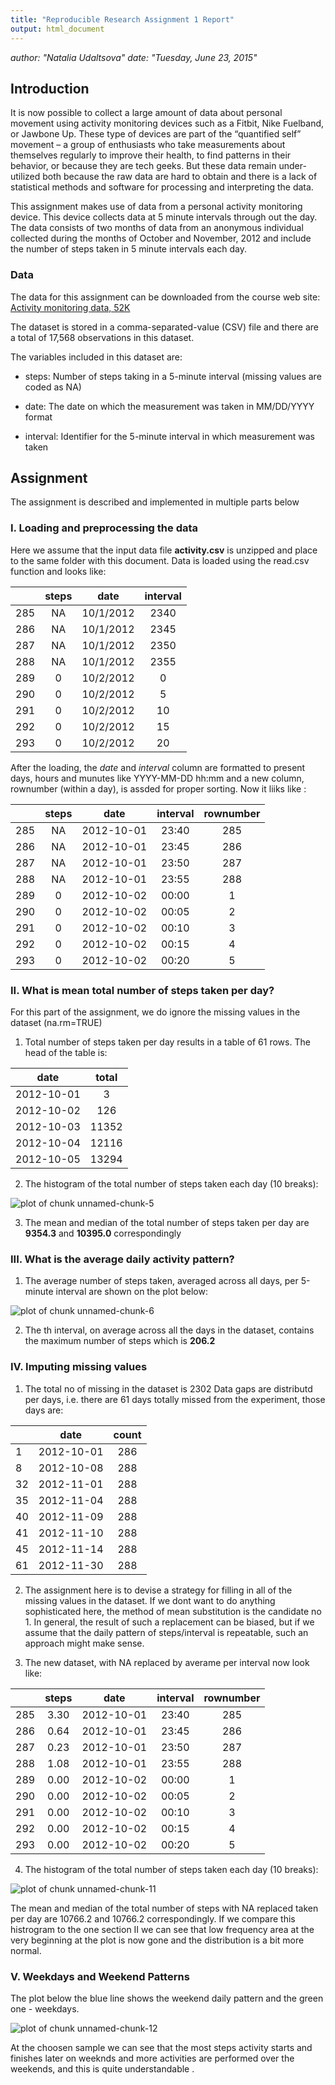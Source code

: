```yaml
---
title: "Reproducible Research Assignment 1 Report"
output: html_document
---
```


*author: "Natalia Udaltsova"*
*date: "Tuesday, June 23, 2015"*

## Introduction

It is now possible to collect a large amount of data about personal movement using activity monitoring devices such as a Fitbit, Nike Fuelband, or Jawbone Up. These type of devices are part of the “quantified self” movement – a group of enthusiasts who take measurements about themselves regularly to improve their health, to find patterns in their behavior, or because they are tech geeks. But these data remain under-utilized both because the raw data are hard to obtain and there is a lack of statistical methods and software for processing and interpreting the data.

This assignment makes use of data from a personal activity monitoring device. This device collects data at 5 minute intervals through out the day. The data consists of two months of data from an anonymous individual collected during the months of October and November, 2012 and include the number of steps taken in 5 minute intervals each day.

### Data

The data for this assignment can be downloaded from the course web site: [Activity monitoring data, 52K](https://d396qusza40orc.cloudfront.net/repdata%2Fdata%2Factivity.zip)

The dataset is stored in a comma-separated-value (CSV) file and there are a total of 17,568 observations in this dataset.



The variables included in this dataset are:

- steps: Number of steps taking in a 5-minute interval (missing values are coded as NA)

- date: The date on which the measurement was taken in MM/DD/YYYY format

- interval: Identifier for the 5-minute interval in which measurement was taken

## Assignment

The assignment is described and implemented in multiple parts below

### I. Loading and preprocessing the data

Here we assume that the input data file **activity.csv** is unzipped and place to the same folder with this document.
Data is loaded using the read.csv function and looks like:


|    | steps |   date    | interval |
|:---|:-----:|:---------:|:--------:|
|285 |  NA   | 10/1/2012 |   2340   |
|286 |  NA   | 10/1/2012 |   2345   |
|287 |  NA   | 10/1/2012 |   2350   |
|288 |  NA   | 10/1/2012 |   2355   |
|289 |   0   | 10/2/2012 |    0     |
|290 |   0   | 10/2/2012 |    5     |
|291 |   0   | 10/2/2012 |    10    |
|292 |   0   | 10/2/2012 |    15    |
|293 |   0   | 10/2/2012 |    20    |

After the loading, the *date* and *interval* column are formatted to present days, hours and munutes like YYYY-MM-DD hh:mm and a new column, rownumber (within a day), is assded for proper sorting. Now it liiks like :


|    | steps |    date    | interval | rownumber |
|:---|:-----:|:----------:|:--------:|:---------:|
|285 |  NA   | 2012-10-01 |  23:40   |    285    |
|286 |  NA   | 2012-10-01 |  23:45   |    286    |
|287 |  NA   | 2012-10-01 |  23:50   |    287    |
|288 |  NA   | 2012-10-01 |  23:55   |    288    |
|289 |   0   | 2012-10-02 |  00:00   |     1     |
|290 |   0   | 2012-10-02 |  00:05   |     2     |
|291 |   0   | 2012-10-02 |  00:10   |     3     |
|292 |   0   | 2012-10-02 |  00:15   |     4     |
|293 |   0   | 2012-10-02 |  00:20   |     5     |

### II. What is mean total number of steps taken per day? 


For this part of the assignment, we do ignore the missing values in the dataset (na.rm=TRUE)



1. Total number of steps taken per day results in a table of 61 rows. The head of the table is:


|    date    | total |
|:----------:|:-----:|
| 2012-10-01 |   3   |
| 2012-10-02 |  126  |
| 2012-10-03 | 11352 |
| 2012-10-04 | 12116 |
| 2012-10-05 | 13294 |

2. The histogram of the total number of steps taken each day (10 breaks): 

![plot of chunk unnamed-chunk-5](figure/unnamed-chunk-5-1.png) 

3. The mean and median of the total number of steps taken per day are **9354.3** and **10395.0** correspondingly


###  III. What is the average daily activity pattern? 


1. The average number of steps taken, averaged across all days, per 5-minute interval are shown on the plot below:

![plot of chunk unnamed-chunk-6](figure/unnamed-chunk-6-1.png) 

2. The th interval, on average across all the days in the dataset, contains the maximum number of steps which is **206.2**



###  IV. Imputing missing values


1. The total no of missing in the dataset is 2302 Data gaps are distributd per days, i.e. there are 61 days totally missed from the experiment, those days are:


|   |    date    | count |
|:--|:----------:|:-----:|
|1  | 2012-10-01 |  286  |
|8  | 2012-10-08 |  288  |
|32 | 2012-11-01 |  288  |
|35 | 2012-11-04 |  288  |
|40 | 2012-11-09 |  288  |
|41 | 2012-11-10 |  288  |
|45 | 2012-11-14 |  288  |
|61 | 2012-11-30 |  288  |

2. The assignment here is to devise a strategy for filling in all of the missing values in the dataset. If we dont want to do anything sophisticated here, the method of mean substitution is the candidate no 1. In general, the result of such a replacement can be biased, but if we assume that the daily pattern of steps/interval is repeatable, such an approach might make sense.



3. The new dataset, with NA replaced by averame per interval now look like:


|    | steps |    date    | interval | rownumber |
|:---|:-----:|:----------:|:--------:|:---------:|
|285 | 3.30  | 2012-10-01 |  23:40   |    285    |
|286 | 0.64  | 2012-10-01 |  23:45   |    286    |
|287 | 0.23  | 2012-10-01 |  23:50   |    287    |
|288 | 1.08  | 2012-10-01 |  23:55   |    288    |
|289 | 0.00  | 2012-10-02 |  00:00   |     1     |
|290 | 0.00  | 2012-10-02 |  00:05   |     2     |
|291 | 0.00  | 2012-10-02 |  00:10   |     3     |
|292 | 0.00  | 2012-10-02 |  00:15   |     4     |
|293 | 0.00  | 2012-10-02 |  00:20   |     5     |

4. The histogram of the total number of steps taken each day (10 breaks): 

![plot of chunk unnamed-chunk-11](figure/unnamed-chunk-11-1.png) 

The mean and median of the total number of steps with NA replaced taken per day are 10766.2 and 10766.2 correspondingly. If we compare this histrogram to the one section II we can see that low frequency area at the very beginning at the plot is now gone and the distribution is a bit more normal.


###  V. Weekdays and Weekend Patterns

The plot below the blue line shows the weekend daily pattern and the green one - weekdays.

![plot of chunk unnamed-chunk-12](figure/unnamed-chunk-12-1.png) 

At the choosen sample we can see that the most steps activity starts and finishes later on weeknds and more activities are performed over the weekends, and this is quite understandable .

